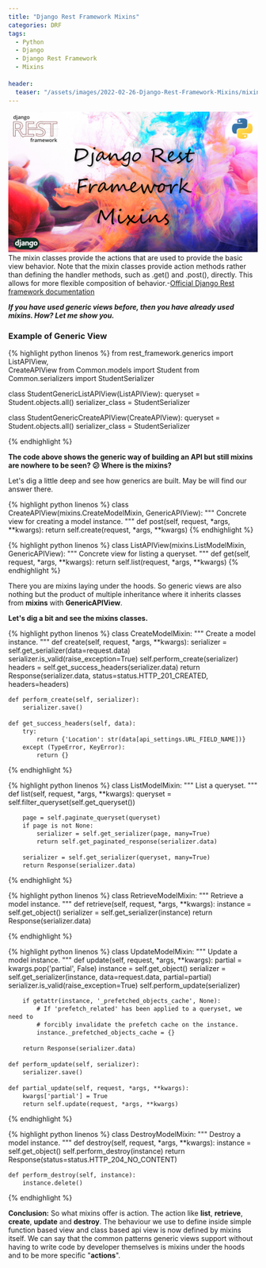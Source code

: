 ```yaml
---
title: "Django Rest Framework Mixins"
categories: DRF
tags:
  - Python
  - Django
  - Django Rest Framework
  - Mixins

header:
  teaser: "/assets/images/2022-02-26-Django-Rest-Framework-Mixins/mixins.png"
---
```


![Cover Page](/assets/images/2022-02-26-Django-Rest-Framework-Mixins/mixins.png)
The mixin classes provide the actions that are used to provide the basic view behavior. Note that the mixin classes provide action methods rather than defining the handler methods, such as .get() and .post(), directly. This allows for more flexible composition of behavior.-[Official Django Rest framework documentation](https://www.django-rest-framework.org/api-guide/generic-views/#mixins)

**_If you have used generic views before, then you have already used mixins. How? Let me show you._**

### Example of Generic View

{% highlight python linenos %}
from rest_framework.generics import ListAPIView,\
 CreateAPIView
from Common.models import Student
from Common.serializers import StudentSerializer

class StudentGenericListAPIView(ListAPIView):
    queryset = Student.objects.all()
    serializer_class = StudentSerializer

class StudentGenericCreateAPIView(CreateAPIView):
    queryset = Student.objects.all()
    serializer_class = StudentSerializer

{% endhighlight %}

**The code above shows the generic way of building an API but still mixins are nowhere to be seen? 😕 Where is the mixins?**

Let's dig a little deep and see how generics are built. May be will find our answer there.

{% highlight python linenos %}
class CreateAPIView(mixins.CreateModelMixin,
                    GenericAPIView):
    """
    Concrete view for creating a model instance.
    """
    def post(self, request, *args, **kwargs):
        return self.create(request, *args, **kwargs)
{% endhighlight %}

{% highlight python linenos %}
class ListAPIView(mixins.ListModelMixin,
                  GenericAPIView):
    """
    Concrete view for listing a queryset.
    """
    def get(self, request, *args, **kwargs):
        return self.list(request, *args, **kwargs)
{% endhighlight %}

There you are mixins laying under the hoods. So generic views are also nothing but the product of multiple inheritance where it inherits classes from **mixins** with **GenericAPIView**.

**Let's dig a bit and see the mixins classes.**

{% highlight python linenos %}
class CreateModelMixin:
    """
    Create a model instance.
    """
    def create(self, request, *args, **kwargs):
        serializer = self.get_serializer(data=request.data)
        serializer.is_valid(raise_exception=True)
        self.perform_create(serializer)
        headers = self.get_success_headers(serializer.data)
        return Response(serializer.data, status=status.HTTP_201_CREATED, headers=headers)

    def perform_create(self, serializer):
        serializer.save()

    def get_success_headers(self, data):
        try:
            return {'Location': str(data[api_settings.URL_FIELD_NAME])}
        except (TypeError, KeyError):
            return {}

{% endhighlight %}

{% highlight python linenos %}
class ListModelMixin:
    """
    List a queryset.
    """
    def list(self, request, *args, **kwargs):
        queryset = self.filter_queryset(self.get_queryset())

        page = self.paginate_queryset(queryset)
        if page is not None:
            serializer = self.get_serializer(page, many=True)
            return self.get_paginated_response(serializer.data)

        serializer = self.get_serializer(queryset, many=True)
        return Response(serializer.data)
{% endhighlight %}

{% highlight python linenos %}
class RetrieveModelMixin:
    """
    Retrieve a model instance.
    """
    def retrieve(self, request, *args, **kwargs):
        instance = self.get_object()
        serializer = self.get_serializer(instance)
        return Response(serializer.data)

{% endhighlight %}

{% highlight python linenos %}
class UpdateModelMixin:
    """
    Update a model instance.
    """
    def update(self, request, *args, **kwargs):
        partial = kwargs.pop('partial', False)
        instance = self.get_object()
        serializer = self.get_serializer(instance, data=request.data, partial=partial)
        serializer.is_valid(raise_exception=True)
        self.perform_update(serializer)

        if getattr(instance, '_prefetched_objects_cache', None):
            # If 'prefetch_related' has been applied to a queryset, we need to
            # forcibly invalidate the prefetch cache on the instance.
            instance._prefetched_objects_cache = {}

        return Response(serializer.data)

    def perform_update(self, serializer):
        serializer.save()

    def partial_update(self, request, *args, **kwargs):
        kwargs['partial'] = True
        return self.update(request, *args, **kwargs)

{% endhighlight %}

{% highlight python linenos %}
class DestroyModelMixin:
    """
    Destroy a model instance.
    """
    def destroy(self, request, *args, **kwargs):
        instance = self.get_object()
        self.perform_destroy(instance)
        return Response(status=status.HTTP_204_NO_CONTENT)

    def perform_destroy(self, instance):
        instance.delete()

{% endhighlight %}

**Conclusion:** So what mixins offer is action. The action like **list**, **retrieve**, **create**, **update** and **destroy**. The behaviour we use to define inside simple function based view and class based api view is now defined by mixins itself. We can say that the common patterns generic views support without having to write code by developer themselves is mixins under the hoods and to be more specific "**actions**".
